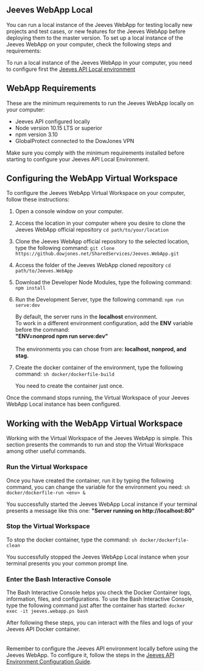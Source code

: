 ## **Jeeves WebApp Local**
You can run a local instance of the Jeeves WebApp for testing locally new projects and test cases, or new features for the Jeeves WebApp before deploying them to the master version. To set up a local instance of the Jeeves WebApp on your computer, check the following steps and requirements:

<aside class="warning"> To run a local instance of the Jeeves WebApp in your computer, you need to configure first the <a href="#jeeves-api-local ">Jeeves API Local environment</a>
</aside>

## WebApp Requirements
These are the minimum requirements to run the Jeeves WebApp locally on your computer: 

* Jeeves API configured locally
* Node version 10.15 LTS or superior
* npm version 3.10 
* GlobalProtect connected to the DowJones VPN

<aside class="warning"> Make sure you comply with the minimum requirements installed before starting to configure your Jeeves API Local Environment.
</aside>

## Configuring the WebApp Virtual Workspace
To configure the Jeeves WebApp Virtual Workspace on your computer, follow these instructions: 

1. Open a console window on your computer.

2. Access the location in your computer where you desire to clone the Jeeves WebApp official repository
``cd path/to/your/location``

3. Clone the Jeeves WebApp official repository to the selected location, type the following command:
``git clone https://github.dowjones.net/SharedServices/Jeeves.WebApp.git``

4. Access the folder of the Jeeves WebApp cloned repository
``cd path/to/Jeeves.WebApp``

5. Download the Developer Node Modules, type the following command:
``npm install``

6. Run the Development Server, type the following command:
``npm run serve:dev ``

    <aside class="notice">By default, the server runs in the <strong>localhost</strong> environment.</br> 
    To work in a different environment configuration, add the <strong>ENV</strong> variable before the command:</br>
    <strong>"ENV=nonprod npm run serve:dev"</strong></br>
    </br>
    The environments you can chose from are: <strong>localhost, nonprod, and stag.</strong>
    </aside>


7. Create the docker container of the environment, type the following command:
``sh docker/dockerfile-build``

    <aside class="notice">You need to create the container just once.</aside>

<aside class="success">
Once the command stops running, the Virtual Workspace of your Jeeves WebApp Local instance has been configured.
</aside>

## Working with the WebApp Virtual Workspace
Working with the Virtual Workspace of the Jeeves WebApp is simple. This section presents the commands to run and stop the Virtual Workspace among other useful commands. 

### **Run the Virtual Workspace**
Once you have created the container, run it by typing the following command, you can change the <env> variable for the environment you need:
``sh docker/dockerfile-run <env> &``
<aside class="success">
You successfully started the Jeeves WebApp Local instance if your terminal presents a message like this one: <strong>"Server running on http://localhost:80"</strong>
</aside>


### **Stop the Virtual Workspace**
To stop the docker container, type the command:
``sh docker/dockerfile-clean``
<aside class="success">
You successfully stopped the Jeeves WebApp Local instance when your terminal presents you your common prompt line.
</aside>

### **Enter the Bash Interactive Console**
The Bash Interactive Console helps you check the Docker Container logs, information, files, and configurations. 
To use the Bash Interactive Console, type the following command just after the container has started: 
``docker exec -it jeeves.webapp.ps bash``
<aside class="success">
After following these steps, you can interact with the files and logs of your Jeeves API Docker container.
</aside>

</br>
</br>

 <aside class="warning">Remember to configure the Jeeves API environment locally before using the Jeeves WebApp. To configure it, follow the steps in the <a href="#jeeves-api-local">Jeeves API Environment Configuration Guide</a>.</aside>


